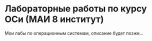 # Лабораторные работы по курсу ОСи (МАИ 8 институт)

Мои лабы по операционным системам, описание будет позже...